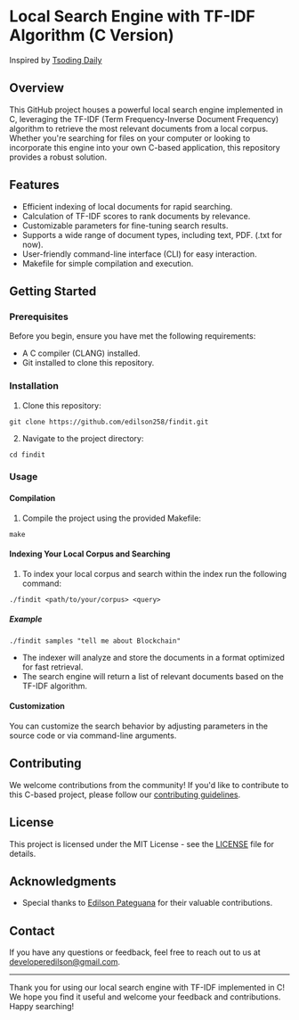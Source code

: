 # Local Search Engine with TF-IDF Algorithm (C Version)
Inspired by [Tsoding Daily](https://youtu.be/hm5xOJiVEeg?si=6kUwIMQjILgsdRs6)

## Overview

This GitHub project houses a powerful local search engine implemented in C, leveraging the TF-IDF (Term Frequency-Inverse Document Frequency) algorithm to retrieve the most relevant documents from a local corpus. Whether you're searching for files on your computer or looking to incorporate this engine into your own C-based application, this repository provides a robust solution.

## Features

- Efficient indexing of local documents for rapid searching.
- Calculation of TF-IDF scores to rank documents by relevance.
- Customizable parameters for fine-tuning search results.
- Supports a wide range of document types, including text, PDF. (.txt for now).
- User-friendly command-line interface (CLI) for easy interaction.
- Makefile for simple compilation and execution.

## Getting Started

### Prerequisites

Before you begin, ensure you have met the following requirements:

- A C compiler (CLANG) installed.
- Git installed to clone this repository.

### Installation

1. Clone this repository:

```shell
git clone https://github.com/edilson258/findit.git
```

2. Navigate to the project directory:

```shell
cd findit
```

### Usage

#### Compilation

1. Compile the project using the provided Makefile:

```shell
make
```

#### Indexing Your Local Corpus and Searching

1. To index your local corpus and search within the index run the following command:

```shell
./findit <path/to/your/corpus> <query>
```
##### Example
```shell
./findit samples "tell me about Blockchain"
```

- The indexer will analyze and store the documents in a format optimized for fast retrieval.
- The search engine will return a list of relevant documents based on the TF-IDF algorithm.

#### Customization

You can customize the search behavior by adjusting parameters in the source code or via command-line arguments.

## Contributing

We welcome contributions from the community! If you'd like to contribute to this C-based project, please follow our [contributing guidelines](CONTRIBUTING.md).

## License

This project is licensed under the MIT License - see the [LICENSE](LICENSE) file for details.

## Acknowledgments

- Special thanks to [Edilson Pateguana](https://github.com/edilson258) for their valuable contributions.

## Contact

If you have any questions or feedback, feel free to reach out to us at [developeredilson@gmail.com](mailto:developeredilson@gmail.com).

---

Thank you for using our local search engine with TF-IDF implemented in C! We hope you find it useful and welcome your feedback and contributions. Happy searching!

